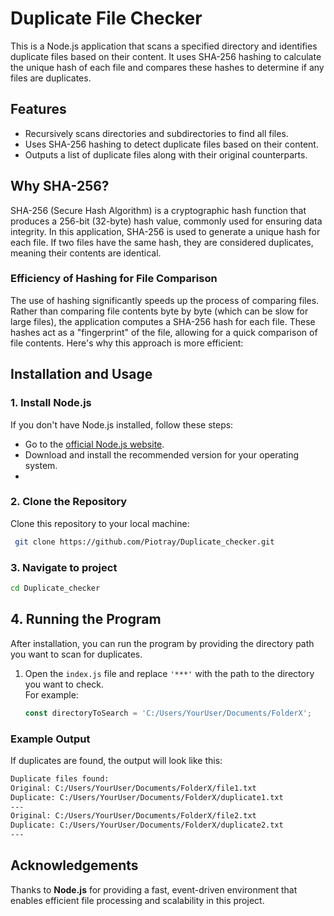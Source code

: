 # Duplicate File Checker

This is a Node.js application that scans a specified directory and identifies duplicate files based on their content. It uses SHA-256 hashing to calculate the unique hash of each file and compares these hashes to determine if any files are duplicates.

## Features

- Recursively scans directories and subdirectories to find all files.
- Uses SHA-256 hashing to detect duplicate files based on their content.
- Outputs a list of duplicate files along with their original counterparts.

## Why SHA-256?

SHA-256 (Secure Hash Algorithm) is a cryptographic hash function that produces a 256-bit (32-byte) hash value, commonly used for ensuring data integrity. In this application, SHA-256 is used to generate a unique hash for each file. If two files have the same hash, they are considered duplicates, meaning their contents are identical.


### **Efficiency of Hashing for File Comparison**

The use of hashing significantly speeds up the process of comparing files. Rather than comparing file contents byte by byte (which can be slow for large files), the application computes a SHA-256 hash for each file. These hashes act as a "fingerprint" of the file, allowing for a quick comparison of file contents. Here's why this approach is more efficient:


## Installation and Usage

### 1. Install Node.js

If you don't have Node.js installed, follow these steps:

- Go to the [official Node.js website](https://nodejs.org/en/).
- Download and install the recommended version for your operating system.
- 
### 2. Clone the Repository 

Clone this repository to your local machine: 
```sh
 git clone https://github.com/Piotray/Duplicate_checker.git
```

### 3. Navigate to project 
```sh
cd Duplicate_checker
```

## 4. Running the Program

After installation, you can run the program by providing the directory path you want to scan for duplicates. 

1. Open the `index.js` file and replace `'***'` with the path to the directory you want to check.  
   For example:

   ```javascript
   const directoryToSearch = 'C:/Users/YourUser/Documents/FolderX';
   ```

### Example Output
 If duplicates are found, the output will look like this:
 ```sh
 Duplicate files found: 
Original: C:/Users/YourUser/Documents/FolderX/file1.txt 
Duplicate: C:/Users/YourUser/Documents/FolderX/duplicate1.txt 
--- 
Original: C:/Users/YourUser/Documents/FolderX/file2.txt
Duplicate: C:/Users/YourUser/Documents/FolderX/duplicate2.txt 
---
```

## Acknowledgements

Thanks to **Node.js** for providing a fast, event-driven environment that enables efficient file processing and scalability in this project.
